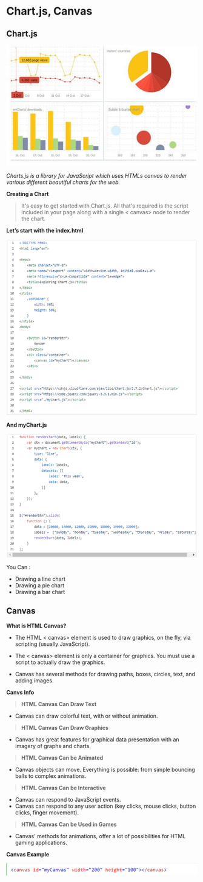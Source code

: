 # Chart.js, Canvas

## Chart.js


![chart](images/charts.jpg)

*Charts.js is a library for JavaScript which uses HTMLs canvas to render various different beautiful charts for the web.*

**Creating a Chart**

>It's easy to get started with Chart.js. All that's required is the script included in your page along with a single < canvas> node to render the chart.

**Let’s start with the index.html**


![index](images/charts-html.png)


**And myChart.js**


![chartJS](images/charts-js.png)

You Can :
- Drawing a line chart
- Drawing a pie chart
- Drawing a bar chart

## Canvas

**What is HTML Canvas?**

- The HTML < canvas> element is used to draw graphics, on the fly, via scripting (usually JavaScript).

- The < canvas> element is only a container for graphics. You must use a script to actually draw the graphics.

- Canvas has several methods for drawing paths, boxes, circles, text, and adding images.

**Canvs Info**

>**HTML Canvas Can Draw Text**
- Canvas can draw colorful text, with or without animation.

>**HTML Canvas Can Draw Graphics**
- Canvas has great features for graphical data presentation with an imagery of graphs and charts.

>**HTML Canvas Can be Animated**
- Canvas objects can move. Everything is possible: from simple bouncing balls to complex animations.

>**HTML Canvas Can be Interactive**
- Canvas can respond to JavaScript events.
- Canvas can respond to any user action (key clicks, mouse clicks, button clicks, finger movement).

>**HTML Canvas Can be Used in Games**
- Canvas' methods for animations, offer a lot of possibilities for HTML gaming applications.


**Canvas Example**

![canvas](images/canvas.png)
